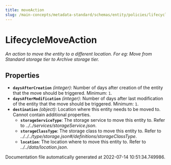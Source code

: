 ```yaml
---
title: moveAction
slug: /main-concepts/metadata-standard/schemas/entity/policies/lifecycle/moveaction
---
```


# LifecycleMoveAction

*An action to move the entity to a different location. For eg: Move from Standard storage tier to Archive storage tier.*

## Properties

- **`daysAfterCreation`** *(integer)*: Number of days after creation of the entity that the move should be triggered. Minimum: `1`.
- **`daysAfterModification`** *(integer)*: Number of days after last modification of the entity that the move should be triggered. Minimum: `1`.
- **`destination`** *(object)*: Location where this entity needs to be moved to. Cannot contain additional properties.
  - **`storageServiceType`**: The storage service to move this entity to. Refer to *../../services/storageService.json*.
  - **`storageClassType`**: The storage class to move this entity to. Refer to *../../../type/storage.json#/definitions/storageClassType*.
  - **`location`**: The location where to move this entity to. Refer to *../../data/location.json*.


Documentation file automatically generated at 2022-07-14 10:51:34.749986.
